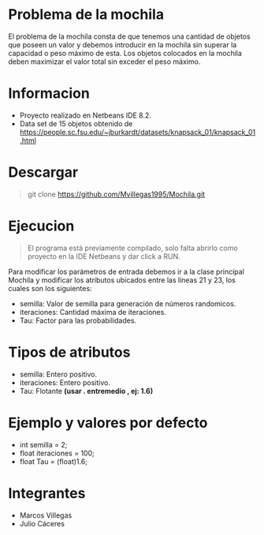# Problema de la mochila

El problema de la mochila consta de que tenemos una cantidad de objetos que poseen un valor y debemos introducir en la mochila sin superar la capacidad o peso máximo de esta. Los objetos colocados en la mochila deben maximizar el valor total sin exceder el peso máximo.

# Informacion

- Proyecto realizado en Netbeans IDE 8.2.
- Data set de 15 objetos obtenido de https://people.sc.fsu.edu/~jburkardt/datasets/knapsack_01/knapsack_01.html

# Descargar 

> git clone https://github.com/Mvillegas1995/Mochila.git

# Ejecucion 

> El programa está previamente compilado, solo falta abrirlo como proyecto en la IDE Netbeans y dar click a RUN.

Para modificar los parámetros de entrada debemos ir a la clase principal Mochila y modificar los atributos ubicados entre las líneas 21 y 23, los cuales son los siguientes:

- semilla: Valor de semilla para generación de números randomicos.  
- iteraciones: Cantidad máxima de iteraciones.  
- Tau: Factor para las probabilidades. 

# Tipos de atributos

- semilla: Entero positivo.    
- iteraciones: Entero positivo.  
- Tau: Flotante **(usar . entremedio , ej: 1.6)**  

# Ejemplo y valores por defecto

- int semilla = 2;
- float iteraciones = 100;
- float Tau = (float)1.6;  

# Integrantes

- Marcos Villegas
- Julio Cáceres
